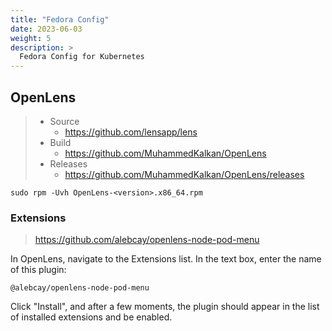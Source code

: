 ```yaml
---
title: "Fedora Config"
date: 2023-06-03
weight: 5
description: >
  Fedora Config for Kubernetes
---
```


## OpenLens

> - Source
>   - <https://github.com/lensapp/lens>
> - Build
>   - <https://github.com/MuhammedKalkan/OpenLens>
> - Releases
>   - <https://github.com/MuhammedKalkan/OpenLens/releases>

```shell
sudo rpm -Uvh OpenLens-<version>.x86_64.rpm 
```

### Extensions

> <https://github.com/alebcay/openlens-node-pod-menu>

In OpenLens, navigate to the Extensions list. In the text box, enter the name of this plugin:

```
@alebcay/openlens-node-pod-menu
```

Click "Install", and after a few moments, the plugin should appear in the list of installed extensions and be enabled.
